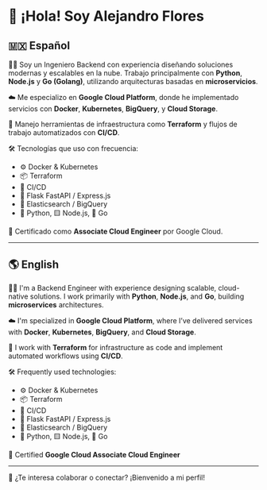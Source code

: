 # 👋 ¡Hola! Soy Alejandro Flores

## 🇲🇽 Español

👨‍💻 Soy un Ingeniero Backend con experiencia diseñando soluciones modernas y escalables en la nube. Trabajo principalmente con **Python**, **Node.js** y **Go (Golang)**, utilizando arquitecturas basadas en **microservicios**.

☁️ Me especializo en **Google Cloud Platform**, donde he implementado servicios con **Docker**, **Kubernetes**, **BigQuery**, y **Cloud Storage**.

🔧 Manejo herramientas de infraestructura como **Terraform** y flujos de trabajo automatizados con **CI/CD**.

🛠️ Tecnologías que uso con frecuencia:
- ⚙️ Docker & Kubernetes
- 📦 Terraform
- 🚀 CI/CD
- 🔧 Flask FastAPI / Express.js
- 🧪 Elasticsearch / BigQuery
- 🐍 Python, 🟨 Node.js, 🦫 Go

🎯 Certificado como **Associate Cloud Engineer** por Google Cloud.

---

## 🌎 English

👨‍💻 I'm a Backend Engineer with experience designing scalable, cloud-native solutions. I work primarily with **Python**, **Node.js**, and **Go**, building **microservices** architectures.

☁️ I'm specialized in **Google Cloud Platform**, where I’ve delivered services with **Docker**, **Kubernetes**, **BigQuery**, and **Cloud Storage**.

🔧 I work with **Terraform** for infrastructure as code and implement automated workflows using **CI/CD**.

🛠️ Frequently used technologies:
- ⚙️ Docker & Kubernetes
- 📦 Terraform
- 🚀 CI/CD
- 🔧 Flask FastAPI / Express.js
- 🧪 Elasticsearch / BigQuery
- 🐍 Python, 🟨 Node.js, 🦫 Go

🎯 Certified **Google Cloud Associate Cloud Engineer**

---

💬 ¿Te interesa colaborar o conectar? ¡Bienvenido a mi perfil!
